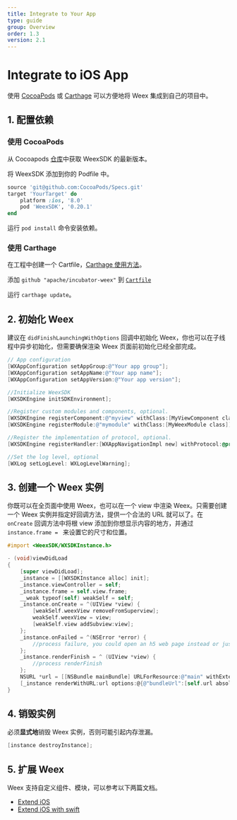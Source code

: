 ```yaml
---
title: Integrate to Your App
type: guide
group: Overview
order: 1.3
version: 2.1
---
```


<!-- toc -->

# Integrate to iOS App

使用 [CocoaPods](https://cocoapods.org/) 或 [Carthage](https://github.com/Carthage/Carthage) 可以方便地将 Weex 集成到自己的项目中。

## 1. 配置依赖

### 使用 CocoaPods

从 Cocoapods [仓库](https://cocoapods.org/pods/WeexSDK)中获取 WeexSDK 的最新版本。

将 WeexSDK 添加到你的 Podfile 中。

```ruby
source 'git@github.com:CocoaPods/Specs.git'
target 'YourTarget' do
    platform :ios, '8.0'
    pod 'WeexSDK', '0.20.1'
end
```

运行 `pod install` 命令安装依赖。
    
### 使用 Carthage

在工程中创建一个 Cartfile，[Carthage 使用方法](https://github.com/Carthage/Carthage#adding-frameworks-to-an-application)。

添加 `github "apache/incubator-weex"` 到 [`Cartfile`](https://github.com/Carthage/Carthage/blob/master/Documentation/Artifacts.md#cartfile)

运行 `carthage update`。

## 2. 初始化 Weex

建议在 `didFinishLaunchingWithOptions` 回调中初始化 Weex，你也可以在子线程中异步初始化，但需要确保渲染 Weex 页面前初始化已经全部完成。

```Objective-C
// App configuration
[WXAppConfiguration setAppGroup:@"Your app group"];
[WXAppConfiguration setAppName:@"Your app name"];
[WXAppConfiguration setAppVersion:@"Your app version"];

//Initialize WeexSDK
[WXSDKEngine initSDKEnvironment];

//Register custom modules and components, optional.
[WXSDKEngine registerComponent:@"myview" withClass:[MyViewComponent class]];
[WXSDKEngine registerModule:@"mymodule" withClass:[MyWeexModule class]];

//Register the implementation of protocol, optional.
[WXSDKEngine registerHandler:[WXAppNavigationImpl new] withProtocol:@protocol(WXNavigationProtocol)];

//Set the log level, optional
[WXLog setLogLevel: WXLogLevelWarning];
```

## 3. 创建一个 Weex 实例

你既可以在全页面中使用 Weex，也可以在一个 view 中渲染 Weex。只需要创建一个 Weex 实例并指定好回调方法，提供一个合法的 URL 就可以了。在 `onCreate` 回调方法中将根 view 添加到你想显示内容的地方，并通过 `instance.frame = ` 来设置它的尺寸和位置。

```Objective-C
#import <WeexSDK/WXSDKInstance.h>

- (void)viewDidLoad
{
    [super viewDidLoad];
    _instance = [[WXSDKInstance alloc] init];
    _instance.viewController = self;
    _instance.frame = self.view.frame;
    __weak typeof(self) weakSelf = self;
    _instance.onCreate = ^(UIView *view) {
        [weakSelf.weexView removeFromSuperview];
        weakSelf.weexView = view;
        [weakSelf.view addSubview:view];
    };
    _instance.onFailed = ^(NSError *error) {
        //process failure, you could open an h5 web page instead or just show the error.
    };
    _instance.renderFinish = ^ (UIView *view) {
        //process renderFinish
    };
    NSURL *url = [[NSBundle mainBundle] URLForResource:@"main" withExtension:@"js"];
    [_instance renderWithURL:url options:@{@"bundleUrl":[self.url absoluteString]} data:nil];
}
```

## 4. 销毁实例

必须**显式地**销毁 Weex 实例，否则可能引起内存泄漏。

```Objective-C
[instance destroyInstance];
```

## 5. 扩展 Weex

Weex 支持自定义组件、模块，可以参考以下两篇文档。

* [Extend iOS](../extend/extend-ios.html)
* [Extend iOS with swift](../extend/extend-ios-with-swift.html)
